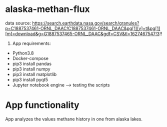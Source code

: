# alaska-methan-flux

data source: https://search.earthdata.nasa.gov/search/granules?p=C1887537461-ORNL_DAAC!C1887537461-ORNL_DAAC&pg[1][v]=t&pg[1][m]=download&g=G1887537465-ORNL_DAAC&gdf=CSV&tl=1627467547!3!!

1. App requirements:
 - Python3.8
 - Docker-compose
 - pip3 install pandas
 - pip3 install numpy
 - pip3 install matplotlib
 - pip3 install pyqt5
 - Jupyter notebook engine --> testing the scripts

# App functionality

App analyzes the values methane history in one from alaska lakes. 

 


   
